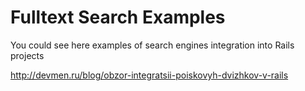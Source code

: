 Fulltext Search Examples
========================

You could see here examples of search engines integration into Rails projects

http://devmen.ru/blog/obzor-integratsii-poiskovyh-dvizhkov-v-rails
